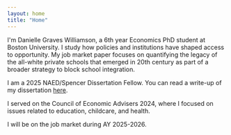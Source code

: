 ```yaml
---
layout: home
title: "Home"
---
```


I'm Danielle Graves Williamson, a 6th year Economics PhD student at Boston University. I study how policies and institutions have shaped access to opportunity. My job market paper focuses on quantifying the legacy of the all-white private schools that emerged in 20th century as part of a broader strategy to block school integration. 

I am a 2025 NAED/Spencer Dissertation Fellow. You can read a write-up of my dissertation [here](https://naeducation.org/awardee/danielle-graves-williamson/). 

I served on the Council of Economic Advisers 2024, where I focused on issues related to education, childcare, and health.

I will be on the job market during AY 2025-2026.